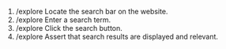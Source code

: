 1. /explore Locate the search bar on the website.
2. /explore Enter a search term.
3. /explore Click the search button.
4. /explore Assert that search results are displayed and relevant.